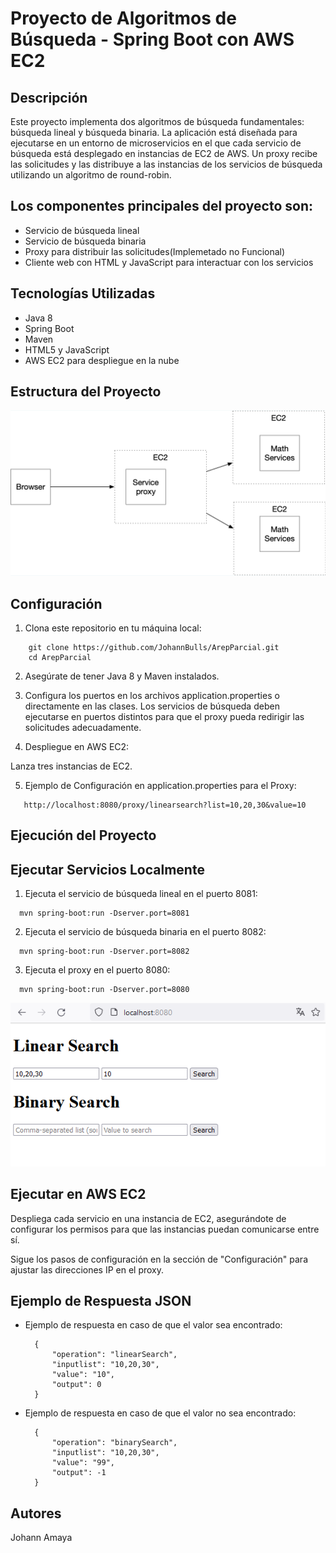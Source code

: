 # Proyecto de Algoritmos de Búsqueda - Spring Boot con AWS EC2
 
## Descripción
 
Este proyecto implementa dos algoritmos de búsqueda fundamentales: búsqueda lineal y búsqueda binaria. La aplicación está diseñada para ejecutarse en un entorno de microservicios en el que cada servicio de búsqueda está desplegado en instancias de EC2 de AWS. Un proxy recibe las solicitudes y las distribuye a las instancias de los servicios de búsqueda utilizando un algoritmo de round-robin.
 
## Los componentes principales del proyecto son:
 
 * Servicio de búsqueda lineal
 * Servicio de búsqueda binaria
 * Proxy para distribuir las solicitudes(Implemetado no Funcional)
 * Cliente web con HTML y JavaScript para interactuar con los servicios
 
 
## Tecnologías Utilizadas
 
* Java 8
* Spring Boot
* Maven
* HTML5 y JavaScript
* AWS EC2 para despliegue en la nube
 
 
## Estructura del Proyecto
 
![!\[alt text\](image.png)](src/main/resources/image.png)

## Configuración
 
1. Clona este repositorio en tu máquina local:

```
    git clone https://github.com/JohannBulls/ArepParcial.git
    cd ArepParcial
```
 
2. Asegúrate de tener Java 8 y Maven instalados.
 
 
3. Configura los puertos en los archivos application.properties o directamente en las clases. Los servicios de búsqueda deben ejecutarse en puertos distintos para que el proxy pueda redirigir las solicitudes adecuadamente.
 
 
4. Despliegue en AWS EC2:
 
Lanza tres instancias de EC2.
 
 
5. Ejemplo de Configuración en application.properties para el Proxy:
 ```
    http://localhost:8080/proxy/linearsearch?list=10,20,30&value=10
 ```
 
 
## Ejecución del Proyecto
 
## Ejecutar Servicios Localmente
 
1. Ejecuta el servicio de búsqueda lineal en el puerto 8081:
  ```
    mvn spring-boot:run -Dserver.port=8081
  ```
 
2. Ejecuta el servicio de búsqueda binaria en el puerto 8082:
  ```
    mvn spring-boot:run -Dserver.port=8082
  ```
 
3. Ejecuta el proxy en el puerto 8080:
  ```
    mvn spring-boot:run -Dserver.port=8080
  ```

![ !\[alt text\](image.png)](src/main/resources/image2.png)
 
##  Ejecutar en AWS EC2
 
Despliega cada servicio en una instancia de EC2, asegurándote de configurar los permisos para que las instancias puedan comunicarse entre sí.
 
Sigue los pasos de configuración en la sección de "Configuración" para ajustar las direcciones IP en el proxy.
 

## Ejemplo de Respuesta JSON
 
* Ejemplo de respuesta en caso de que el valor sea encontrado:
  ```
    {
        "operation": "linearSearch",
        "inputlist": "10,20,30",
        "value": "10",
        "output": 0
    }
  ```

* Ejemplo de respuesta en caso de que el valor no sea encontrado:

  ```
    {
        "operation": "binarySearch",
        "inputlist": "10,20,30",
        "value": "99",
        "output": -1
    } 
## Autores
 
Johann Amaya
 